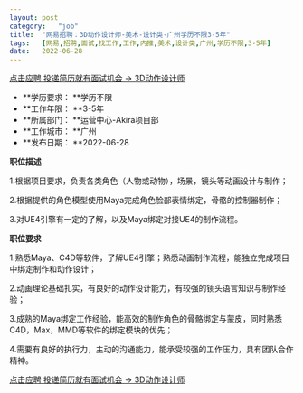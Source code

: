 ```yaml
---
layout:	post
category:	"job"
title:	"网易招聘：3D动作设计师-美术-设计类-广州学历不限3-5年"
tags:	[网易,招聘,面试,找工作,工作,内推,美术,设计类,广州,学历不限,3-5年]
date:	2022-06-28
---
```


[点击应聘 投递简历就有面试机会 ->  3D动作设计师](http://mobile.bole.netease.com/bole/boleDetail?id=25977&employeeId=346f03c3cda5f04c&key=all)



- **学历要求： **学历不限
- **工作年限： **3-5年
- **所属部门： **运营中心-Akira项目部
- **工作城市： **广州
- **发布日期： **2022-06-28



**职位描述**

1.根据项目要求，负责各类角色（人物或动物），场景，镜头等动画设计与制作；

2.根据提供的角色模型使用Maya完成角色脸部表情绑定，骨骼的控制器制作；

3.对UE4引擎有一定的了解，以及Maya绑定对接UE4的制作流程。



**职位要求**

1.熟悉Maya、C4D等软件，了解UE4引擎；熟悉动画制作流程，能独立完成项目中绑定制作和动作设计；

2.动画理论基础扎实，有良好的动作设计能力，有较强的镜头语言知识与制作经验；

3.成熟的Maya绑定工作经验，能高效的制作角色的骨骼绑定与蒙皮，同时熟悉C4D，Max，MMD等软件的绑定模块的优先；

4.需要有良好的执行力，主动的沟通能力，能承受较强的工作压力，具有团队合作精神。



[点击应聘 投递简历就有面试机会 ->  3D动作设计师](http://mobile.bole.netease.com/bole/boleDetail?id=25977&employeeId=346f03c3cda5f04c&key=all)